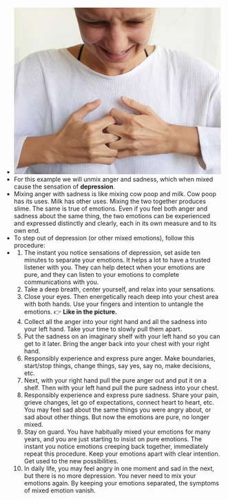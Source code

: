 - ![image.png](../assets/image_1665066173149_0.png)
- For this example we will unmix anger and sadness, which when mixed cause the sensation of **depression**.
- Mixing anger with sadness is like mixing cow poop and milk. Cow poop has its uses. Milk has other uses. Mixing the two together produces slime. The same is true of emotions. Even if you feel both anger and sadness about the same thing, the two emotions can be experienced and expressed distinctly and clearly, each in its own measure and to its own end.
- To step out of depression (or other mixed emotions), follow this procedure:
- 1.  The instant you notice sensations of depression, set aside ten minutes to separate your emotions. It helps a lot to have a trusted listener with you. They can help detect when your emotions are pure, and they can listen to your emotions to complete communications with you.
  2.  Take a deep breath, center yourself, and relax into your sensations.
  3.  Close your eyes. Then energetically reach deep into your chest area with both hands. Use your fingers and intention to untangle the emotions. 👉 **Like in the picture.**
  4.  Collect all the anger into your right hand and all the sadness into your left hand. Take your time to slowly pull them apart.
  5.  Put the sadness on an imaginary shelf with your left hand so you can get to it later. Bring the anger back into your chest with your right hand.
  6.  Responsibly experience and express pure anger. Make boundaries, start/stop things, change things, say yes, say no, make decisions, etc.
  7.  Next, with your right hand pull the pure anger out and put it on a shelf. Then with your left hand pull the pure sadness into your chest.
  8.  Responsibly experience and express pure sadness. Share your pain, grieve changes, let go of expectations, connect heart to heart, etc. You may feel sad about the same things you were angry about, or sad about other things. But now the emotions are pure, no longer mixed.
  9.  Stay on guard. You have habitually mixed your emotions for many years, and you are just starting to insist on pure emotions. The instant you notice emotions creeping back together, immediately repeat this procedure. Keep your emotions apart with clear intention. Get used to the new possibilities.
  10.  In daily life, you may feel angry in one moment and sad in the next, but there is no more depression. You never need to mix your emotions again. By keeping your emotions separated, the symptoms of mixed emotion vanish.